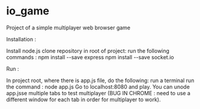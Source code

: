 # io_game
Project of a simple multiplayer web browser game

Installation :

Install node.js
clone repository
in root of project:
run the following commands :
npm install --save express
npm install --save socket.io

Run :

In project root, where there is app.js file, do the following:
run a terminal
run the command : node app.js
Go to localhost:8080 and play. You can unode app.jsse multiple tabs to test multiplayer (BUG IN CHROME : need to use a different window for each tab in order for multiplayer to work).
